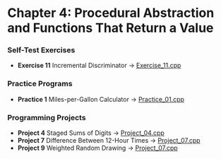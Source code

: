 # Chapter 4: Procedural Abstraction and Functions That Return a Value

### Self-Test Exercises
- **Exercise 11** Incremental Discriminator → [Exercise_11.cpp](Exercise_11.cpp)

### Practice Programs
- **Practice 1** Miles-per-Gallon Calculator → [Practice_01.cpp](Practice_01.cpp)

### Programming Projects
- **Project 4** Staged Sums of Digits → [Project_04.cpp](Project_04.cpp)
- **Project 7** Difference Between 12-Hour Times → [Project_07.cpp](Project_07.cpp)
- **Project 9** Weighted Random Drawing → [Project_07.cpp](Project_07.cpp)
